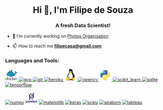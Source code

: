 <h1 align="center">Hi 👋, I'm Filipe de Souza</h1>
<h3 align="center">A fresh Data Scientist!</h3>

- 🔭 I’m currently working on [Photos Organisation](https://pypi.org/project/photosorganisation/)

- 📫 How to reach me **filipecasa@gmail.com**


<h3 align="left">Languages and Tools:</h3>
<p align="left"> <a href="https://www.docker.com/" target="_blank"> <img src="https://raw.githubusercontent.com/devicons/devicon/master/icons/docker/docker-original-wordmark.svg" alt="docker" width="40" height="40"/> </a> <a href="https://cloud.google.com" target="_blank"> <img src="https://www.vectorlogo.zone/logos/google_cloud/google_cloud-icon.svg" alt="gcp" width="40" height="40"/> </a> <a href="https://git-scm.com/" target="_blank"> <img src="https://www.vectorlogo.zone/logos/git-scm/git-scm-icon.svg" alt="git" width="40" height="40"/> </a> <a href="https://heroku.com" target="_blank"> <img src="https://www.vectorlogo.zone/logos/heroku/heroku-icon.svg" alt="heroku" width="40" height="40"/> </a> <a href="https://www.linux.org/" target="_blank"> <img src="https://raw.githubusercontent.com/devicons/devicon/master/icons/linux/linux-original.svg" alt="linux" width="40" height="40"/> </a> <a href="https://opencv.org/" target="_blank"> <img src="https://www.vectorlogo.zone/logos/opencv/opencv-icon.svg" alt="opencv" width="40" height="40"/> </a> <a href="https://www.python.org" target="_blank"> <img src="https://raw.githubusercontent.com/devicons/devicon/master/icons/python/python-original.svg" alt="python" width="40" height="40"/> </a> <a href="https://scikit-learn.org/" target="_blank"> <img src="https://upload.wikimedia.org/wikipedia/commons/0/05/Scikit_learn_logo_small.svg" alt="scikit_learn" width="40" height="40"/> </a> <a href="https://www.sqlite.org/" target="_blank"> <img src="https://www.vectorlogo.zone/logos/sqlite/sqlite-icon.svg" alt="sqlite" width="40" height="40"/> </a> <a href="https://www.tensorflow.org" target="_blank"> <img src="https://www.vectorlogo.zone/logos/tensorflow/tensorflow-icon.svg" alt="tensorflow" width="40" height="40"/> </a> </p> <a href="https://numpy.org/"> <img src="https://www.vectorlogo.zone/logos/numpy/numpy-icon.svg" alt="numpy" width="40" height="40"/></a> <a href="https://pandas.pydata.org/"> <img src="https://raw.githubusercontent.com/devicons/devicon/master/icons/pandas/pandas-original-wordmark.svg" alt="pandas" width="40" height="40"/></a> <a href="https://matplotlib.org/"> <img src="https://external-content.duckduckgo.com/iu/?u=https%3A%2F%2Fupload.wikimedia.org%2Fwikipedia%2Fcommons%2Fthumb%2F0%2F01%2FCreated_with_Matplotlib-logo.svg%2F1200px-Created_with_Matplotlib-logo.svg.png&f=1&nofb=1" alt="matplotlib" width="40" height="40"/></a> <a href="https://keras.io/"> <img src="https://external-content.duckduckgo.com/iu/?u=https%3A%2F%2Flogz.io%2Fwp-content%2Fuploads%2F2017%2F11%2FKeras.png&f=1&nofb=1" alt="keras" width="40" height="40"/></a> <a href="https://scipy.org/"> <img src="https://external-content.duckduckgo.com/iu/?u=https%3A%2F%2Fe7.pngegg.com%2Fpngimages%2F665%2F534%2Fpng-clipart-scipy-numpy-python-scikit-learn-pip-others-miscellaneous-blue.png&f=1&nofb=1" alt="scipy" width="40" height="40"/></a> <a href="https://seaborn.pydata.org/"> <img src="https://external-content.duckduckgo.com/iu/?u=https%3A%2F%2Fwww.hopelearning.net%2Fwp-content%2Fuploads%2F2020%2F09%2Fseaborn.png&f=1&nofb=1" alt="seaborn" width="40" height="40"/></a> <a href="https://www.tableau.com/"> <img src="https://external-content.duckduckgo.com/iu/?u=https%3A%2F%2Fventurebeat.com%2Fwp-content%2Fuploads%2F2018%2F01%2Ftableau-logo.png%3Ffit%3D1300%252C894%26strip%3Dall&f=1&nofb=1" alt="tableau"  width="40" height="40"/></a>








